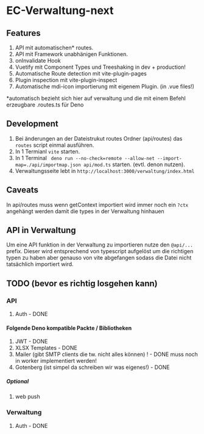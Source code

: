 # EC-Verwaltung-next

## Features
1. API mit automatischen* routes.
2. API mit Framework unabhänigen Funktionen.
2. onInvalidate Hook
3. Vuetify mit Component Types und Treeshaking in dev + production!
4. Automatische Route detection mit vite-plugin-pages
5. Plugin inspection mit vite-plugin-inspect
6. Automatische mdi-icon importierung mit eigenem Plugin. (in .vue files!)

*automatisch bezieht sich hier auf verwaltung und die mit einem Befehl erzeugbare .routes.ts für Deno

## Development
1. Bei änderungen an der Dateistrukut routes Ordner (api/routes) das `routes` script einmal ausführen.
2. In 1 Termianl `vite` starten.
3. In 1 Terminal ` deno run --no-check=remote --allow-net --import-map=./api/importmap.json api/mod.ts` starten. (evtl. denon nutzen).
4. Verwaltungsseite lebt in `http://localhost:3000/verwaltung/index.html`

## Caveats
In api/routes muss wenn getContext importiert wird immer noch ein `?ctx` angehängt werden damit die types in der Verwaltung hinhauen


## API in Verwaltung
Um eine API funktion in der Verwaltung zu importieren nutze den `@api/...` prefix. Dieser wird entsprechend von typescript aufgelöst um die richtigen typen zu haben aber genauso von vite abgefangen sodass die Datei nicht tatsächlich importiert wird.

## TODO (bevor es richtig losgehen kann)

### API
1. Auth - DONE
#### Folgende Deno kompatible Packte / Bibliotheken
1. JWT - DONE
2. XLSX Templates - DONE
3. Mailer (gibt SMTP clients die tw. nicht alles können) ! - DONE muss noch in worker implementiert werden!
4. Gotenberg (ist simpel da schreiben wir was eigenes!) - DONE
##### Optional
1. web push
### Verwaltung
1. Auth - DONE
